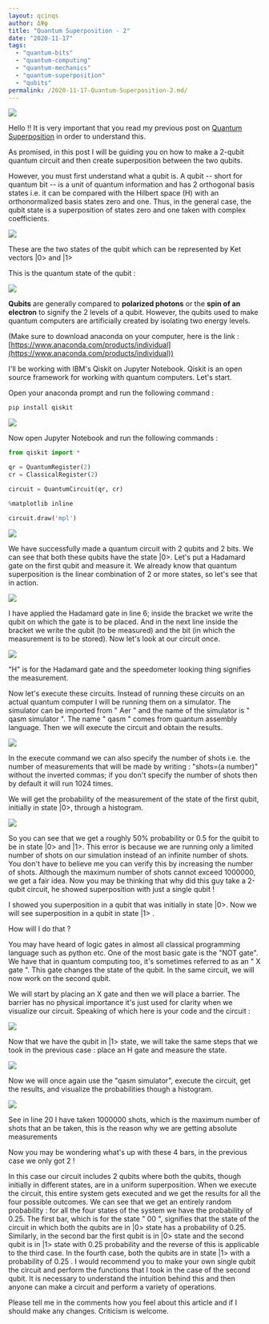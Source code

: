 ```yaml
---
layout: qcinqs
author: ΔΨφ
title: "Quantum Superposition - 2"
date: "2020-11-17"
tags: 
  - "quantum-bits"
  - "quantum-computing"
  - "quantum-mechanics"
  - "quantum-superposition"
  - "qubits"
permalink: /2020-11-17-Quantum-Superposition-2.md/
---
```


![](/assets/img/1lng2gvwfhgqefn9vjkzk8a.gif)

Hello !! It is very important that you read my previous post on [Quantum Superposition](/2020-11-12-Quantum-Superposition.md/) in order to understand this.

As promised, in this post I will be guiding you on how to make a 2-qubit quantum circuit and then create superposition between the two qubits.

However, you must first understand what a qubit is. A qubit -- short for quantum bit -- is a unit of quantum information and has 2 orthogonal basis states i.e. it can be compared with the Hilbert space (H) with an orthonormalized basis states zero and one. Thus, in the general case, the qubit state is a superposition of states zero and one taken with complex coefficients.

![](https://deltapsifi.files.wordpress.com/2020/11/image-3.png?w=283)

These are the two states of the qubit which can be represented by Ket vectors \|0> and \|1>

This is the quantum state of the qubit :

![](https://deltapsifi.files.wordpress.com/2020/11/image-4.png?w=183)

**Qubits** are generally compared to **polarized photons** or the **spin of an electron** to signify the 2 levels of a qubit. However, the qubits used to make quantum computers are artificially created by isolating two energy levels.

(Make sure to download anaconda on your computer, here is the link : [https://www.anaconda.com/products/individual](https://www.anaconda.com/products/individual))

I'll be working with IBM's Qiskit on Jupyter Notebook. Qiskit is an open source framework for working with quantum computers. Let's start.

Open your anaconda prompt and run the following command :

```bash
pip install qiskit
```
![](https://deltapsifi.files.wordpress.com/2020/11/image-17.png?w=731)

Now open Jupyter Notebook and run the following commands :

```python
from qiskit import *

qr = QuantumRegister(2)
cr = ClassicalRegister(2)

circuit = QuantumCircuit(qr, cr)

%matplotlib inline

circuit.draw('mpl')
```

![](https://deltapsifi.files.wordpress.com/2020/11/image-8.png?w=465)

We have successfully made a quantum circuit with 2 qubits and 2 bits. We can see that both these qubits have the state \|0>. Let's put a Hadamard gate on the first qubit and measure it. We already know that quantum superposition is the linear combination of 2 or more states, so let's see that in action.

![](https://deltapsifi.files.wordpress.com/2020/11/image-10.png?w=720)

I have applied the Hadamard gate in line 6; inside the bracket we write the qubit on which the gate is to be placed. And in the next line inside the bracket we write the qubit (to be measured) and the bit (in which the measurement is to be stored). Now let's look at our circuit once.

![](https://deltapsifi.files.wordpress.com/2020/11/image-11.png?w=417)

"H" is for the Hadamard gate and the speedometer looking thing signifies the measurement.

Now let's execute these circuits. Instead of running these circuits on an actual quantum computer I will be running them on a simulator. The simulator can be imported from " Aer " and the name of the simulator is " qasm simulator ". The name " qasm " comes from quantum assembly language. Then we will execute the circuit and obtain the results.

![](https://deltapsifi.files.wordpress.com/2020/11/image-12.png?w=642)

In the execute command we can also specify the number of shots i.e. the number of measurements that will be made by writing : "shots=(a number)" without the inverted commas; if you don't specify the number of shots then by default it will run 1024 times.

We will get the probability of the measurement of the state of the first qubit, initially in state |0>, through a histogram.

![](https://deltapsifi.files.wordpress.com/2020/11/image-13.png?w=691)

So you can see that we get a roughly 50% probability or 0.5 for the quibit to be in state |0> and |1>. This error is because we are running only a limited number of shots on our simulation instead of an infinite number of shots. You don't have to believe me you can verify this by increasing the number of shots. Although the maximum number of shots cannot exceed 1000000, we get a fair idea. Now you may be thinking that why did this guy take a 2-qubit circuit, he showed superposition with just a single qubit !

I showed you superposition in a qubit that was initially in state |0>. Now we will see superposition in a qubit in state |1> .

How will I do that ?

You may have heard of logic gates in almost all classical programming language such as python etc. One of the most basic gate is the "NOT gate". We have that in quantum computing too, it's sometimes referred to as an " X gate ". This gate changes the state of the qubit. In the same circuit, we will now work on the second qubit.

We will start by placing an X gate and then we will place a barrier. The barrier has no physical importance it's just used for clarity when we visualize our circuit. Speaking of which here is your code and the circuit :

![](https://deltapsifi.files.wordpress.com/2020/11/image-14.png?w=745)

Now that we have the qubit in |1> state, we will take the same steps that we took in the previous case : place an H gate and measure the state.

![](https://deltapsifi.files.wordpress.com/2020/11/image-15.png?w=775)

Now we will once again use the "qasm simulator", execute the circuit, get the results, and visualize the probabilities though a histogram.

![](https://deltapsifi.files.wordpress.com/2020/11/image-16.png?w=812)

See in line 20 I have taken 1000000 shots, which is the maximum number of shots that an be taken, this is the reason why we are getting absolute measurements

Now you may be wondering what's up with these 4 bars, in the previous case we only got 2 !

In this case our circuit includes 2 qubits where both the qubits, though initially in different states, are in a uniform superposition. When we execute the circuit, this entire system gets executed and we get the results for all the four possible outcomes. We can see that we get an entirely random probability : for all the four states of the system we have the probability of 0.25. The first bar, which is for the state " 00 ", signifies that the state of the circuit in which both the qubits are in |0> state has a probability of 0.25. Similarly, in the second bar the first qubit is in |0> state and the second qubit is in |1> state with 0.25 probability and the reverse of this is applicable to the third case. In the fourth case, both the qubits are in state |1> with a probability of 0.25 . I would recommend you to make your own single qubit the circuit and perform the functions that I took in the case of the second qubit. It is necessary to understand the intuition behind this and then anyone can make a circuit and perform a variety of operations.

Please tell me in the comments how you feel about this article and if I should make any changes. Criticism is welcome.